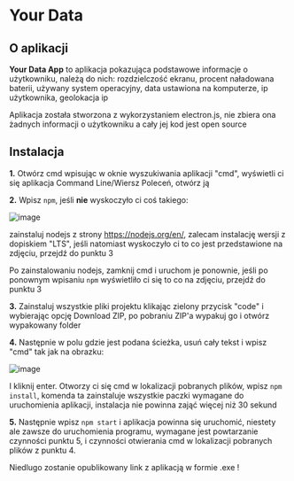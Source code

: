 # Your Data
## O aplikacji
**Your Data App** to aplikacja pokazująca podstawowe informacje o użytkowniku, należą do nich: rozdzielczość ekranu, procent naładowana baterii, używany system operacyjny, data ustawiona na komputerze, ip użytkownika, geolokacja ip

Aplikacja została stworzona z wykorzystaniem electron.js, nie zbiera ona żadnych informacji o użytkowniku a cały jej kod jest open source

## **Instalacja**
**1.** Otwórz cmd wpisując w oknie wyszukiwania aplikacji "cmd", wyświetli ci się aplikacja Command Line/Wiersz Poleceń, otwórz ją 

**2.** Wpisz `npm`, jeśli **nie** wyskoczyło ci coś takiego:

![image](https://user-images.githubusercontent.com/85803927/123522914-d7f2a380-d6c0-11eb-8cd7-1045ca8131b9.png)

zainstaluj nodejs z strony https://nodejs.org/en/, zalecam instalację wersji z dopiskiem "LTS", jeśli natomiast wyskoczyło ci to co jest przedstawione na zdjęciu, przejdź do punktu 3

Po zainstalowaniu nodejs, zamknij cmd i uruchom je ponownie, jeśli po ponownym wpisaniu `npm` wyświetliło ci się to co na zdjęciu, przejdź do punktu 3

**3.** Zainstaluj wszystkie pliki projektu klikając zielony przycisk "code" i wybierając opcję Download ZIP, po pobraniu ZIP'a wypakuj go i otwórz wypakowany folder

**4.** Następnie w polu gdzie jest podana ścieżka, usuń cały tekst i wpisz "cmd" tak jak na obrazku:

![image](https://user-images.githubusercontent.com/85803927/123523100-e7beb780-d6c1-11eb-9e5e-7c43ebf264ba.png)

 I kliknij enter. Otworzy ci się cmd w lokalizacji pobranych plików, wpisz `npm install`, komenda ta zainstaluje wszystkie paczki wymagane do uruchomienia aplikacji, instalacja nie powinna zająć więcej niż 30 sekund

**5.** Następnie wpisz `npm start` i aplikacja powinna się uruchomić, niestety ale zawsze do uruchomienia programu, wymagane jest powtarzanie czynności punktu 5, i czynności otwierania cmd w lokalizacji pobranych plików z punktu 4.

Niedlugo zostanie opublikowany link z aplikacją w formie .exe !


